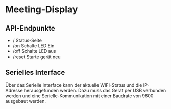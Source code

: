 # Meeting-Display

## API-Endpunkte

- /
    Status-Seite
- /on
    Schalte LED Ein
- /off
    Schalte LED aus
- /reset
    Starte gerät neu

## Serielles Interface

Über das Serielle Interface kann der aktuelle WIFI-Status und die IP-Adresse herausgefunden werden.
Dazu muss das Gerät per USB verbunden werden und eine Serielle-Kommunikation mit einer Baudrate von 9600 ausgebaut werden.